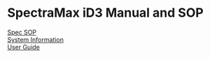 # SpectraMax iD3 Manual and SOP

[Spec SOP](Spec_SOP.md)  
[System Information](System_Information.md)  
[User Guide](SpectraMax_iD3_User_Guide.pdf)
